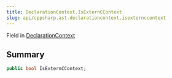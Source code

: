 ```yaml
---
title: DeclarationContext.IsExternCContext
slug: api/cppsharp.ast.declarationcontext.isexternccontext
---
```

Field in [DeclarationContext](/api/cppsharp/ast/declarationcontext)

## Summary



```csharp
public bool IsExternCContext;
```

